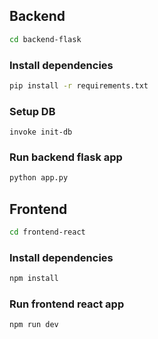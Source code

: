 ## Backend

```sh
cd backend-flask
```

### Install dependencies

```sh
pip install -r requirements.txt
```

### Setup DB

```
invoke init-db
```

### Run backend flask app

```sh
python app.py
```


## Frontend

```sh
cd frontend-react
```

### Install dependencies

```sh
npm install
```

### Run frontend react app

```sh
npm run dev
```